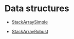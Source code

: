 # Data structures

* [StackArraySimple](StackArraySimple.asm.txt)

* [StackArrayRobust](StackArrayRobust.asm.txt)


